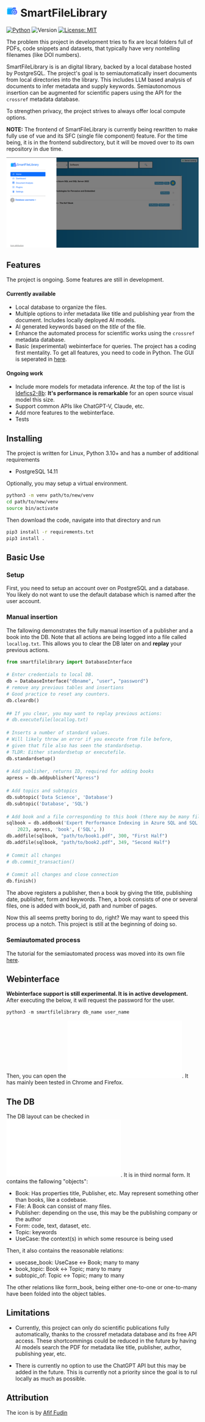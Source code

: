 # <img src="rsc/icon.svg" width="30px"> SmartFileLibrary

[![Python](https://img.shields.io/badge/Python-3.10-3776AB.svg?style=flat&logo=python&logoColor=white)](https://www.python.org)
![Version](https://img.shields.io/badge/SmartFileLibrary_version-0.0.1-darkgreen)
[![License: MIT](https://img.shields.io/badge/License-MIT-green.svg)](https://opensource.org/licenses/MIT)


The problem this project in development tries to fix are local folders full of PDFs, code snippets and datasets, that typically have very nontelling filenames (like DOI numbers).

SmartFileLibrary is is an digital library, backed by a local database hosted by PostgreSQL. The project's goal is to semiautomatically insert documents from local directories into the library. This includes LLM based analysis of documents to infer metadata and supply keywords. Semiautonomous insertion can be augmented for scientific papers using the API for the `crossref` metadata database.

To strengthen privacy, the project strives to always offer local compute options.

**NOTE:** The frontend of SmartFileLibrary is currently being rewritten to make fully use of vue and its SFC (single file component) feature. For the time being, it is in the frontend subdirectory, but it will be moved over to its own repository in due time.

![Screenshot of the experimental webinterface](rsc/screenshot_chrome.png)


## Features

The project is ongoing. Some features are still in development.

#### Currently available
- Local database to organize the files.
- Multiple options to infer metadata like title and publishing year from the document. Includes locally deployed AI models.
- AI generated keywords based on the *title* of the file.
- Enhance the automated process for scientific works using the `crossref` metadata database.
- Basic (experimental) webinterface for queries. The project has a coding first mentality. To get all features, you need to code in Python. The GUI is seperated in [here](rsc/).

#### Ongoing work
- Include more models for metadata inference. At the top of the list is [Idefics2-8b](https://huggingface.co/HuggingFaceM4/idefics2-8b): **It's performance is remarkable** for an open source visual model this size.
- Support common APIs like ChatGPT-V, Claude, etc.
- Add more features to the webinterface.
- Tests



## Installing
The project is written for Linux, Python 3.10+ and has a number of additional requirements

- PostgreSQL 14.11

Optionally, you may setup a virtual environment.

```bash
python3 -m venv path/to/new/venv
cd path/to/new/venv
source bin/activate
```

Then download the code, navigate into that directory and run

```bash
pip3 install -r requirements.txt
pip3 install .
```


## Basic Use

### Setup

First, you need to setup an account over on PostgreSQL and a database. You likely do not want to use the default database which is named after the user account. 

### Manual insertion

The fallowing demonstrates the fully manual insertion of a publisher and a book into the DB. Note that all actions are being logged into a file called `locallog.txt`. This allows you to clear the DB later on and **replay** your previous actions.

```py
from smartfilelibrary import DatabaseInterface

# Enter credentials to local DB.
db = DatabaseInterface("dbname", "user", "password")
# remove any previous tables and insertions
# Good practice to reset any counters.
db.cleardb()

## If you clear, you may want to replay previous actions:
# db.executefile(locallog.txt) 

# Inserts a number of standard values.
# Will likely throw an error if you execute from file before,
# given that file also has seen the standardsetup.
# TLDR: Either standardsetup or executefile.
db.standardsetup()

# Add publisher, returns ID, required for adding books
apress = db.addpublisher("Apress")

# Add topics and subtopics
db.subtopic('Data Science', 'Database')
db.subtopic('Database', 'SQL')

# Add book and a file corresponding to this book (there may be many files per book)
sqlbook = db.addbook('Expert Performance Indexing in Azure SQL and SQL Server 2022', 
    2023, apress, 'book', ('SQL', ))
db.addfile(sqlbook, "path/to/book1.pdf", 300, "First Half")
db.addfile(sqlbook, "path/to/book2.pdf", 349, "Second Half")

# Commit all changes
# db.commit_transaction()

# Commit all changes and close connection
db.finish()

```
The above registers a publisher, then a book by giving the title, publishing date, publisher, form and keywords.
Then, a book consists of one or several files, one is added with book_id, path and number of pages.

Now this all seems pretty boring to do, right? We may want to speed this process up a notch. This project is still at the beginning of doing so.

### Semiautomated process

The tutorial for the semiautomated process was moved into its own file [here](TUTORIAL_SEMIAUTO.md).

## Webinterface

**Webinterface support is still experimental. It is in active development.**
After executing the below, it will request the password for the user.
```py
python3 -m smartfilelibrary db_name user_name 

```
Then, you can open the ![webinterface](rsc/index.html). It has mainly been tested in Chrome and Firefox.


## The DB
The DB layout can be checked in ![setup.sql](setup.sql). It is in third normal form. It contains the fallowing "objects":

- Book: Has properties title, Publisher, etc. May represent something other than books, like a codebase.
- File: A Book can consist of many files.
- Publisher: depending on the use, this may be the publishing company or the author
- Form: code, text, dataset, etc.
- Topic: keywords
- UseCase: the context(s) in which some resource is being used

Then, it also contains the reasonable relations:

- usecase_book: UseCase <-> Book; many to many
- book_topic: Book <-> Topic; many to many
- subtopic_of: Topic <-> Topic; many to many

The other relations like form_book, being either one-to-one or one-to-many have been folded into the object tables.

## Limitations

- Currently, this project can only do scientific publications fully automatically, thanks to the crossref metadata database and its free API access. These shortcommings could be reduced in the future by having AI models search the PDF for metadata like title, publisher, author, publishing year, etc.

- There is currently no option to use the ChatGPT API but this may be added in the future. This is currently not a priority since the goal is to rul locally as much as possible.

## Attribution

The icon is by [Afif Fudin](https://www.freepik.com/icon/folder_9781948#fromView=search&page=1&position=26&uuid=47366e51-b4a5-457f-af37-a0deac6c18d7)
